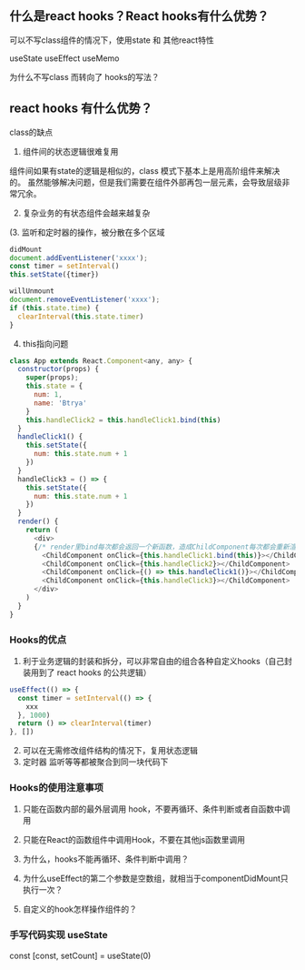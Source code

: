 ## 什么是react hooks？React hooks有什么优势？

可以不写class组件的情况下，使用state 和 其他react特性

useState
useEffect
useMemo

为什么不写class 而转向了 hooks的写法？

## react hooks 有什么优势？

class的缺点

1. 组件间的状态逻辑很难复用

组件间如果有state的逻辑是相似的，class 模式下基本上是用高阶组件来解决的。
虽然能够解决问题，但是我们需要在组件外部再包一层元素，会导致层级非常冗余。

2. 复杂业务的有状态组件会越来越复杂

(3. 监听和定时器的操作，被分散在多个区域

```js
didMount
document.addEventListener('xxxx');
const timer = setInterval()
this.setState({timer})

willUnmount
document.removeEventListener('xxxx');
if (this.state.time) {
  clearInterval(this.state.timer)
}
```

4. this指向问题
```js
class App extends React.Component<any, any> {
  constructor(props) {
    super(props);
    this.state = {
      num: 1,
      name: 'Btrya'
    }
    this.handleClick2 = this.handleClick1.bind(this)
  }
  handleClick1() {
    this.setState({
      num: this.state.num + 1
    })
  }
  handleClick3 = () => {
    this.setState({
      num: this.state.num + 1
    })
  }
  render() {
    return (
      <div>
      {/* render里bind每次都会返回一个新函数，造成ChildComponent每次都会重新渲染 (第1、3种方式会导致这个情况，建议使用2 4种方式)*/}
        <ChildComponent onClick={this.handleClick1.bind(this)}></ChildComponent>
        <ChildComponent onClick={this.handleClick2}></ChildComponent>
        <ChildComponent onClick={() => this.handleClick1()}></ChildComponent>
        <ChildComponent onClick={this.handleClick3}></ChildComponent>
      </div>
    )
  }
}
```

### Hooks的优点

1. 利于业务逻辑的封装和拆分，可以非常自由的组合各种自定义hooks（自己封装用到了 react hooks 的公共逻辑）

```js
useEffect(() => {
  const timer = setInterval(() => {
    xxx
  }, 1000)
  return () => clearInterval(timer)
}, [])
```

2. 可以在无需修改组件结构的情况下，复用状态逻辑
3. 定时器 监听等等都被聚合到同一块代码下

### Hooks的使用注意事项
1. 只能在函数内部的最外层调用 hook，不要再循环、条件判断或者自函数中调用
2. 只能在React的函数组件中调用Hook，不要在其他js函数里调用

1. 为什么，hooks不能再循环、条件判断中调用？
2. 为什么useEffect的第二个参数是空数组，就相当于componentDidMount只执行一次？
3. 自定义的hook怎样操作组件的？

### 手写代码实现 useState

const [const, setCount] = useState(0)